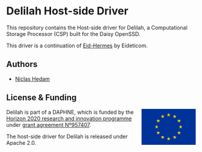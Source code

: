 
# Delilah Host-side Driver

This repository contains the Host-side driver for Delilah, a Computational Storage Processor (CSP) built for the Daisy OpenSSD.

This driver is a continuation of [Eid-Hermes](https://github.com/Eideticom/eid-hermes/) by Eideticom.

## Authors

- [Niclas Hedam](https://www.github.com/niclashedam)

## License & Funding

[<img src="media/europe.svg" height="96" align="right" alt="European emblem">](https://ec.europa.eu/)

Delilah is part of a DAPHNE, which is funded by the [Horizon 2020 research and innovation programme](https://ec.europa.eu/programmes/horizon2020/) under [grant agreement Nº957407](https://cordis.europa.eu/project/id/957407).

The host-side driver for Delilah is released under Apache 2.0.
